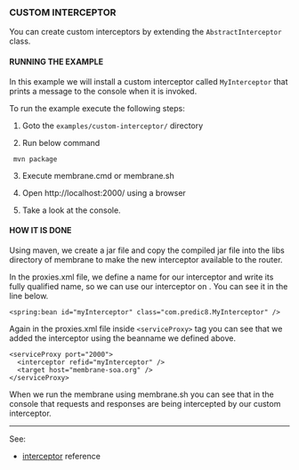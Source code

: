 ### CUSTOM INTERCEPTOR

You can create custom interceptors by extending the `AbstractInterceptor` class.


#### RUNNING THE EXAMPLE

In this example we will install a custom interceptor called `MyInterceptor` that prints a message to the console when it is invoked. 

To run the example execute the following steps:

1. Goto the `examples/custom-interceptor/` directory

2. Run below command

  ``` 
   mvn package
  ```

3. Execute membrane.cmd or membrane.sh

4. Open http://localhost:2000/ using a browser

5. Take a look at the console.


#### HOW IT IS DONE

Using maven, we create a jar file and copy the compiled jar file into the libs directory of membrane to make the new interceptor available to the router.

In the proxies.xml file, we define a name for our interceptor and write its fully qualified name, so we can use our interceptor on <serviceProxy>. You can see it in the line below.

``` 
<spring:bean id="myInterceptor" class="com.predic8.MyInterceptor" />
``` 


Again in the proxies.xml file inside `<serviceProxy>` tag you can see that we added the interceptor using the beanname we defined above.

```
<serviceProxy port="2000">
  <interceptor refid="myInterceptor" />
  <target host="membrane-soa.org" />
</serviceProxy>
```

When we run the membrane using membrane.sh you can see that in the console that requests and responses are being intercepted by our custom interceptor.

---
See:
- [interceptor](https://membrane-soa.org/api-gateway-doc/current/configuration/reference/interceptor.htm) reference
